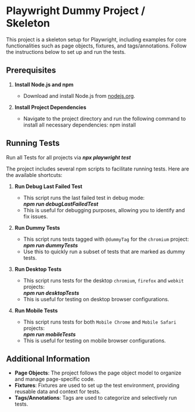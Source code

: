 # Playwright Dummy Project / Skeleton

This project is a skeleton setup for Playwright, including examples for core functionalities such as page objects, fixtures, and tags/annotations. Follow the instructions below to set up and run the tests.

## Prerequisites

1. **Install Node.js and npm**
   - Download and install Node.js from [nodejs.org](https://nodejs.org/).

2. **Install Project Dependencies**
   - Navigate to the project directory and run the following command to install all necessary dependencies:
        npm install

## Running Tests

Run all Tests for all projects via ***npx playwright test***

The project includes several npm scripts to facilitate running tests. Here are the available shortcuts:

1. **Run Debug Last Failed Test**
   - This script runs the last failed test in debug mode:</br>
        ***npm run debugLastFailedTest***
   - This is useful for debugging purposes, allowing you to identify and fix issues.

2. **Run Dummy Tests**
   - This script runs tests tagged with `@dummyTag` for the `chromium` project:</br>
        ***npm run dummyTests***
   - Use this to quickly run a subset of tests that are marked as dummy tests.

3. **Run Desktop Tests**
   - This script runs tests for the desktop `chromium`, `firefox` and `webkit` projects:</br>
        ***npm run desktopTests***
   - This is useful for testing on desktop browser configurations.

4. **Run Mobile Tests**
   - This script runs tests for both `Mobile Chrome` and `Mobile Safari` projects:</br>
        ***npm run mobileTests***
   - This is useful for testing on mobile browser configurations.

## Additional Information

- **Page Objects**: The project follows the page object model to organize and manage page-specific code.
- **Fixtures**: Fixtures are used to set up the test environment, providing reusable data and context for tests.
- **Tags/Annotations**: Tags are used to categorize and selectively run tests.
